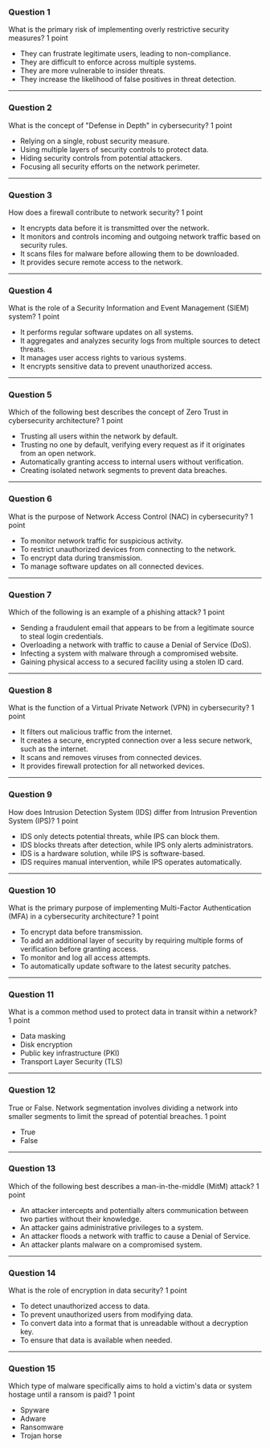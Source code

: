 ### Question 1

What is the primary risk of implementing overly restrictive security measures?
1 point

- They can frustrate legitimate users, leading to non-compliance.
- They are difficult to enforce across multiple systems.
- They are more vulnerable to insider threats.
- They increase the likelihood of false positives in threat detection.

---

### Question 2

What is the concept of "Defense in Depth" in cybersecurity?
1 point

- Relying on a single, robust security measure.
- Using multiple layers of security controls to protect data.
- Hiding security controls from potential attackers.
- Focusing all security efforts on the network perimeter.

---

### Question 3

How does a firewall contribute to network security?
1 point

- It encrypts data before it is transmitted over the network.
- It monitors and controls incoming and outgoing network traffic based on security rules.
- It scans files for malware before allowing them to be downloaded.
- It provides secure remote access to the network.

---

### Question 4

What is the role of a Security Information and Event Management (SIEM) system?
1 point

- It performs regular software updates on all systems.
- It aggregates and analyzes security logs from multiple sources to detect threats.
- It manages user access rights to various systems.
- It encrypts sensitive data to prevent unauthorized access.

---

### Question 5

Which of the following best describes the concept of Zero Trust in cybersecurity architecture?
1 point

- Trusting all users within the network by default.
- Trusting no one by default, verifying every request as if it originates from an open network.
- Automatically granting access to internal users without verification.
- Creating isolated network segments to prevent data breaches.

---

### Question 6

What is the purpose of Network Access Control (NAC) in cybersecurity?
1 point

- To monitor network traffic for suspicious activity.
- To restrict unauthorized devices from connecting to the network.
- To encrypt data during transmission.
- To manage software updates on all connected devices.

---

### Question 7

Which of the following is an example of a phishing attack?
1 point

- Sending a fraudulent email that appears to be from a legitimate source to steal login credentials.
- Overloading a network with traffic to cause a Denial of Service (DoS).
- Infecting a system with malware through a compromised website.
- Gaining physical access to a secured facility using a stolen ID card.

---

### Question 8

What is the function of a Virtual Private Network (VPN) in cybersecurity?
1 point

- It filters out malicious traffic from the internet.
- It creates a secure, encrypted connection over a less secure network, such as the internet.
- It scans and removes viruses from connected devices.
- It provides firewall protection for all networked devices.

---

### Question 9

How does Intrusion Detection System (IDS) differ from Intrusion Prevention System (IPS)?
1 point

- IDS only detects potential threats, while IPS can block them.
- IDS blocks threats after detection, while IPS only alerts administrators.
- IDS is a hardware solution, while IPS is software-based.
- IDS requires manual intervention, while IPS operates automatically.

---

### Question 10

What is the primary purpose of implementing Multi-Factor Authentication (MFA) in a cybersecurity architecture?
1 point

- To encrypt data before transmission.
- To add an additional layer of security by requiring multiple forms of verification before granting access.
- To monitor and log all access attempts.
- To automatically update software to the latest security patches.

---

### Question 11

What is a common method used to protect data in transit within a network?
1 point

- Data masking
- Disk encryption
- Public key infrastructure (PKI)
- Transport Layer Security (TLS)

---

### Question 12

True or False. Network segmentation involves dividing a network into smaller segments to limit the spread of potential breaches.
1 point

- True
- False

---

### Question 13

Which of the following best describes a man-in-the-middle (MitM) attack?
1 point

- An attacker intercepts and potentially alters communication between two parties without their knowledge.
- An attacker gains administrative privileges to a system.
- An attacker floods a network with traffic to cause a Denial of Service.
- An attacker plants malware on a compromised system.

---

### Question 14

What is the role of encryption in data security?
1 point

- To detect unauthorized access to data.
- To prevent unauthorized users from modifying data.
- To convert data into a format that is unreadable without a decryption key.
- To ensure that data is available when needed.

---

### Question 15

Which type of malware specifically aims to hold a victim's data or system hostage until a ransom is paid?
1 point

- Spyware
- Adware
- Ransomware
- Trojan horse

